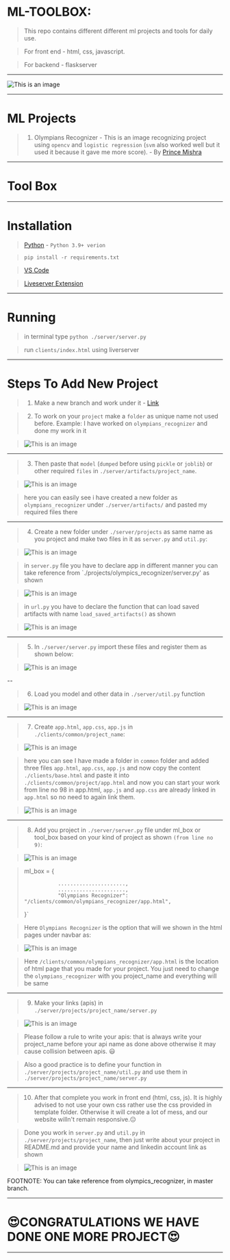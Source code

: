 # ML-TOOLBOX:

> This repo contains different different ml projects and tools for daily use.

> For front end - html, css, javascript.

> For backend - flaskserver

---

![This is an image](./assets/intro.jpg)

---

# ML Projects

> 1. Olympians Recognizer - This is an image recognizing project using `opencv` and `logistic regression` (`svm` also worked well but it used it because it gave me more score). - By [Prince Mishra](https://www.linkedin.com/in/prince-mishra-7379101ab/)



---

# Tool Box



---

# Installation

> [Python](https://www.python.org/downloads/) - `Python 3.9+ verion`

> `pip install -r requirements.txt`

> [VS Code](https://code.visualstudio.com/download)

> [Liveserver Extension](https://marketplace.visualstudio.com/items?itemName=ritwickdey.LiveServer)

---

# Running

> in terminal type `python ./server/server.py`

> run `clients/index.html` using liverserver

---

# Steps To Add New Project

> 1. Make a new branch and work under it - [Link](https://www.atlassian.com/git/tutorials/using-branches/git-checkout)

> 2. To work on your `project` make a `folder` as unique name not used before. Example:
I have worked on `olympians_recognizer` and done my work in it

> ![This is an image](./assets/making_folder_for_project.png)

---

> 3. Then paste that `model` (`dumped` before using `pickle` or `joblib`) or other required `files` in `./server/artifacts/project_name`.

> ![This is an image](./assets/pasting_in_artifacts.png)

> here you can easily see i have created a new folder as `olympians_recognizer` under `./server/artifacts/` and pasted my required files there

---

> 4. Create a new folder under `./server/projects` as same name as you project and make two files in it as `server.py` and `util.py`:

> ![This is an image](./assets/creating_project_file_in_project.png)

> in `server.py` file you have to declare app in different manner you can take reference from `./projects/olympics_recognizer/server.py' as shown

> ![This is an image](./assets/writing_in_server.png)

> in `url.py` you have to declare the function that can load saved artifacts with name `load_saved_artifacts()` as shown

> ![This is an image](./assets/writing_in_url.png)

---

> 5. In `./server/server.py` import these files and register them as shown below:

> ![This is an image](./assets/importing_and_registering_in_server.png)

--

> 6. Load you model and other data in `./server/util.py` function

> ![This is an image](./assets/loading_model.png)

---

> 7. Create `app.html`, `app.css`, `app.js` in `./clients/common/project_name`:

> ![This is an image](./assets/creating_front_end_files.png)

> here you can see I have made a folder in `common` folder and added three files `app.html`, `app.css`, `app.js` and now copy the content `./clients/base.html` and paste it into `./clients/common/project/app.html` and now you can start your work from line no 98 in app.html, `app.js` and `app.css` are already linked in `app.html` so no need to again link them.

> ![This is an image](./assets/working_in_app.png)

---

> 8. Add you project in `./server/server.py` file under ml_box or tool_box based on your kind of project as shown `(from line no 9)`:

> ![This is an image](./assets/adding_project.png)


> ml_box = {
>
>                ......................,
>                ......................,
>                "Olympians Recognizer": "/clients/common/olympians_recognizer/app.html",
>}`

> Here `Olympians Recognizer` is the option that will we shown in the html pages under navbar as:

> ![This is an image](./assets/navbar_options.png)

> Here `/clients/common/olympians_recognizer/app.html` is the location of html page that you made for your project. You just need to change the `olympians_recognizer` with you project_name and everything will be same 

---

> 9. Make your links (apis) in `./server/projects/project_name/server.py`

> ![This is an image](./assets/writing_in_server.png)

> Please follow a rule to write your apis: that is always write your project_name before your api name as done above otherwise it may cause collision between apis. 😃

> Also a good practice is to define your function in `./server/projects/project_name/util.py` and use them in `./server/projects/project_name/server.py`

----

> 10. After that complete you work in front end (html, css, js). It is highly advised to not use your own css rather use the css provided in template folder. Otherwise it will create a lot of mess, and our website willn't remain responsive.😑

> Done you work in `server.py` and `util.py` in `./server/projects/project_name`, then just write about your project in README.md and provide your name and linkedin account link as shown

> ![This is an image](./assets/writing_in_readme.png)

FOOTNOTE: You can take reference from olympics_recognizer, in master branch.

---

# 😍CONGRATULATIONS WE HAVE DONE ONE MORE PROJECT😍

---